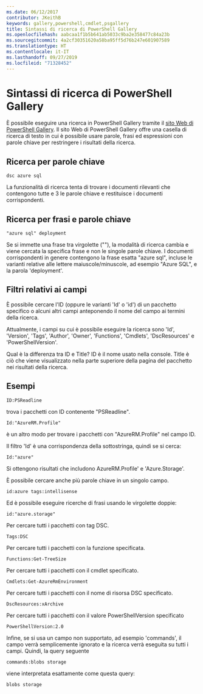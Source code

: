 ```yaml
---
ms.date: 06/12/2017
contributor: JKeithB
keywords: gallery,powershell,cmdlet,psgallery
title: Sintassi di ricerca di PowerShell Gallery
ms.openlocfilehash: aabcaa1f1b5b641ab5033c9ba2e358477c84a23b
ms.sourcegitcommit: 4a2cf30351620a58ba95ff5d76b247e601907589
ms.translationtype: HT
ms.contentlocale: it-IT
ms.lasthandoff: 09/27/2019
ms.locfileid: "71328452"
---
```

# <a name="gallery-search-syntax"></a>Sintassi di ricerca di PowerShell Gallery

È possibile eseguire una ricerca in PowerShell Gallery tramite il [sito Web di PowerShell Gallery](https://www.powershellgallery.com/).
Il sito Web di PowerShell Gallery offre una casella di ricerca di testo in cui è possibile usare parole, frasi ed espressioni con parole chiave per restringere i risultati della ricerca.

## <a name="search-by-keywords"></a>Ricerca per parole chiave

    dsc azure sql

La funzionalità di ricerca tenta di trovare i documenti rilevanti che contengono tutte e 3 le parole chiave e restituisce i documenti corrispondenti.

## <a name="search-using-phrases-and-keywords"></a>Ricerca per frasi e parole chiave

    "azure sql" deployment

Se si immette una frase tra virgolette (""), la modalità di ricerca cambia e viene cercata la specifica frase e non le singole parole chiave.
I documenti corrispondenti in genere contengono la frase esatta "azure sql", incluse le varianti relative alle lettere maiuscole/minuscole, ad esempio "Azure SQL", e la parola 'deployment'.

## <a name="filtering-on-fields"></a>Filtri relativi ai campi

È possibile cercare l'ID (oppure le varianti 'Id' o 'id') di un pacchetto specifico o alcuni altri campi anteponendo il nome del campo ai termini della ricerca.

Attualmente, i campi su cui è possibile eseguire la ricerca sono 'Id', 'Version', 'Tags', 'Author', 'Owner', 'Functions', 'Cmdlets', 'DscResources' e 'PowerShellVersion'.

Qual è la differenza tra ID e Title? ID è il nome usato nella console. Title è ciò che viene visualizzato nella parte superiore della pagina del pacchetto nei risultati della ricerca.

## <a name="examples"></a>Esempi

    ID:PSReadline
    
trova i pacchetti con ID contenente "PSReadline".

    Id:"AzureRM.Profile"

è un altro modo per trovare i pacchetti con "AzureRM.Profile" nel campo ID.

Il filtro 'Id' è una corrispondenza della sottostringa, quindi se si cerca:

    Id:"azure"

Si ottengono risultati che includono AzureRM.Profile' e 'Azure.Storage'.

È possibile cercare anche più parole chiave in un singolo campo. 

    id:azure tags:intellisense

Ed è possibile eseguire ricerche di frasi usando le virgolette doppie:

    id:"azure.storage"

Per cercare tutti i pacchetti con tag DSC.

    Tags:DSC

Per cercare tutti i pacchetti con la funzione specificata.

    Functions:Get-TreeSize

Per cercare tutti i pacchetti con il cmdlet specificato.

    Cmdlets:Get-AzureRmEnvironment

Per cercare tutti i pacchetti con il nome di risorsa DSC specificato.

    DscResources:xArchive

Per cercare tutti i pacchetti con il valore PowerShellVersion specificato

    PowerShellVersion:2.0

Infine, se si usa un campo non supportato, ad esempio 'commands', il campo verrà semplicemente ignorato e la ricerca verrà eseguita su tutti i campi. Quindi, la query seguente

    commands:blobs storage

viene interpretata esattamente come questa query:

    blobs storage
